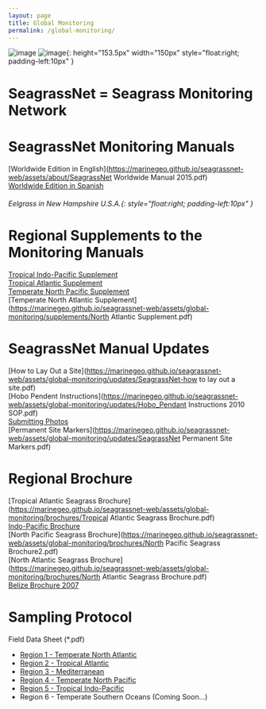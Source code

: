 ```yaml
---
layout: page
title: Global Monitoring
permalink: /global-monitoring/
---
```

![image](https://marinegeo.github.io/seagrassnet-web/assets/global-monitoring/main.photo.png)
![image](https://marinegeo.github.io/seagrassnet-web/assets/global-monitoring/Eelgrass-Bed-.gif){: height="153.5px" width="150px" style="float:right; padding-left:10px" }

# SeagrassNet = Seagrass Monitoring Network 
# SeagrassNet Monitoring Manuals

[Worldwide Edition in English](https://marinegeo.github.io/seagrassnet-web/assets/about/SeagrassNet Worldwide Manual 2015.pdf)  
[Worldwide Edition in Spanish](https://marinegeo.github.io/seagrassnet-web/assets/about/Spanish_SeagrassNet_Manual_2006_Worldwide.pdf)  
###### *Eelgrass in New Hampshire U.S.A.*{: style="float:right; padding-left:10px" }  
# Regional Supplements to the Monitoring Manuals
[Tropical Indo-Pacific Supplement](https://marinegeo.github.io/seagrassnet-web/assets/global-monitoring/supplements/West_Indian_Ocean_SeagrassNet_Supplements.pdf)  
[Tropical Atlantic Supplement](https://marinegeo.github.io/seagrassnet-web/assets/global-monitoring/supplements/Tropical_Atlantic_Supplement.pdf)  
[Temperate North Pacific Supplement](https://marinegeo.github.io/seagrassnet-web/assets/global-monitoring/supplements/Temperate_Pacific_Supplement.pdf)  
[Temperate North Atlantic Supplement](https://marinegeo.github.io/seagrassnet-web/assets/global-monitoring/supplements/North Atlantic Supplement.pdf)

# SeagrassNet Manual Updates
[How to Lay Out a Site](https://marinegeo.github.io/seagrassnet-web/assets/global-monitoring/updates/SeagrassNet-how to lay out a site.pdf)  
[Hobo Pendent Instructions](https://marinegeo.github.io/seagrassnet-web/assets/global-monitoring/updates/Hobo_Pendant Instructions 2010 SOP.pdf)  
[Submitting Photos](https://marinegeo.github.io/seagrassnet-web/assets/global-monitoring/updates/SeagrassNet-Submitting_Photo_SOP.pdf)  
[Permanent Site Markers](https://marinegeo.github.io/seagrassnet-web/assets/global-monitoring/updates/SeagrassNet Permanent Site Markers.pdf)

# Regional Brochure
[Tropical Atlantic Seagrass Brochure](https://marinegeo.github.io/seagrassnet-web/assets/global-monitoring/brochures/Tropical Atlantic Seagrass Brochure.pdf)  
[Indo-Pacific Brochure](https://marinegeo.github.io/seagrassnet-web/assets/global-monitoring/brochures/Seagrass_IndoPaci_Brochure.pdf)  
[North Pacific Seagrass Brochure](https://marinegeo.github.io/seagrassnet-web/assets/global-monitoring/brochures/North Pacific Seagrass Brochure2.pdf)  
[North Atlantic Seagrass Brochure](https://marinegeo.github.io/seagrassnet-web/assets/global-monitoring/brochures/North Atlantic Seagrass Brochure.pdf)  
[Belize Brochure 2007](https://marinegeo.github.io/seagrassnet-web/assets/global-monitoring/brochures/Belize_Flyer_07.pdf)

# Sampling Protocol 

  Field Data Sheet (*.pdf)
* [Region 1 - Temperate North Atlantic](https://marinegeo.github.io/seagrassnet-web/assets/global-monitoring/field/NA_SamplingForm2.pdf)  
* [Region 2 - Tropical Atlantic](https://marinegeo.github.io/seagrassnet-web/assets/global-monitoring/field/tropical_atlantic_sampling.pdf)  
* [Region 3 - Mediterranean](https://marinegeo.github.io/seagrassnet-web/assets/global-monitoring/field/MediterraneanSamplingForm06.pdf)  
* [Region 4 - Temperate North Pacific](https://marinegeo.github.io/seagrassnet-web/assets/global-monitoring/field/NP_SamplingForm2.pdf)  
* [Region 5 - Tropical Indo-Pacific](https://marinegeo.github.io/seagrassnet-web/assets/global-monitoring/field/WpSamplingForm10.pdf)  
* Region 6 - Temperate Southern Oceans (Coming Soon...)

